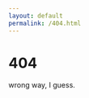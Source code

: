 ```yaml
---
layout: default
permalink: /404.html
---
```


<h1 class="center">
404
</h1>

<div class="center">
  wrong way, I guess.
</div>

